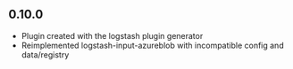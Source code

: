## 0.10.0
  - Plugin created with the logstash plugin generator
  - Reimplemented logstash-input-azureblob with incompatible config and data/registry

